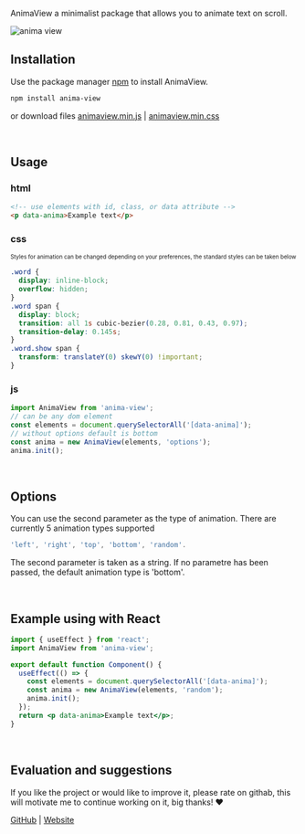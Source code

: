 AnimaView a minimalist package that allows you to animate text on scroll.

<img src="https://github.com/sx-motive/anima-view/blob/master/src/anima-preview.gif" alt="anima view" border="0" />

<br>

## Installation

Use the package manager [npm](https://www.npmjs.com/package/anima-view) to install AnimaView.

```bash
npm install anima-view
```

or download files [animaview.min.js](https://cdn.jsdelivr.net/npm/anima-view/animaview.min.js) | [animaview.min.css](https://cdn.jsdelivr.net/npm/anima-view/animaview.min.css)

<br>

## Usage

### html

```html
<!-- use elements with id, class, or data attribute -->
<p data-anima>Example text</p>
```

### css

<sub><sub>Styles for animation can be changed depending on your preferences, the standard styles can be taken below</sub></sub>

```css
.word {
  display: inline-block;
  overflow: hidden;
}
.word span {
  display: block;
  transition: all 1s cubic-bezier(0.28, 0.81, 0.43, 0.97);
  transition-delay: 0.145s;
}
.word.show span {
  transform: translateY(0) skewY(0) !important;
}
```

### js

```javascript
import AnimaView from 'anima-view';
// can be any dom element
const elements = document.querySelectorAll('[data-anima]');
// without options default is bottom
const anima = new AnimaView(elements, 'options');
anima.init();
```

<br>

## Options

You can use the second parameter as the type of animation. There are currently 5 animation types supported

```javascript
'left', 'right', 'top', 'bottom', 'random'.
```

The second parameter is taken as a string. If no parametre has been passed, the default animation type is 'bottom'.

<br>

## Example using with React

```jsx
import { useEffect } from 'react';
import AnimaView from 'anima-view';

export default function Component() {
  useEffect(() => {
    const elements = document.querySelectorAll('[data-anima]');
    const anima = new AnimaView(elements, 'random');
    anima.init();
  });
  return <p data-anima>Example text</p>;
}
```

<br>

## Evaluation and suggestions

If you like the project or would like to improve it, please rate on githab, this will motivate me to continue working on it, big thanks! ❤️

[GitHub](https://github.com/sx-motive/anima-view) | [Website](https://animaview.netlify.app/)
